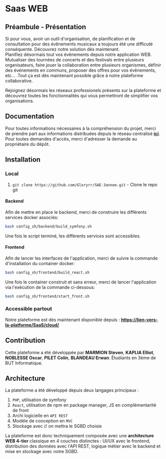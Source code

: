 # Saas WEB

## Préambule - Présentation

Si pour vous, avoir un outil d'organisation, de planification et de consultation pour des évênements musicaux a toujours été une difficuté conséquente. Découvrez notre solution dès maintenant.  
Planifiez désormais tout vos évênements depuis notre application WEB. Mutualiser des tournées de concerts et des festivals entre plusieurs organisateurs, faire jouer la collaboration entre plusieurs organismes, définir des événements en communs, proposer des offres pour vos évênements, etc... .Tout ça est dès maintenant possible grâce à notre plateforme collaborative.

Rejoignez désormais les réseaux professionels présents sur la plateforme et découvrez toutes les fonctionnalités qui vous permettront de simplifier vos organisations.

## Documentation

Pour toutes informations nécessaires à la compréhension du projet, merci de prendre part aux informations distribuées depuis le réseau centralisé **[ici](https://drive.google.com/drive/u/0/folders/1-W8owdcPgCQNZoVTqhNMLNMSHPmEiNQm)**.  
Pour toutes demandes d'accès, merci d'adresser la demande au propriétaire du dépôt.

## Installation

### Local

1. `git clone https://github.com/Gloryrr/SAE-3annee.git` - Clone le repo git

#### Backend

Afin de mettre en place le backend, merci de construire les différents services docker associés:

```sh
bash config_sh/backend/build_symfony.sh
```

Une fois le script terminé, les différents services sont accessibles.

#### Frontend

Afin de lancer les interfaces de l'application, merci de suivre la commande d'installation du container docker:

```sh
bash config_sh/frontend/build_react.sh
```

Une fois le container construit et sans erreur, merci de lancer l'application via l'exécution de la commande ci-dessous:

```sh
bash config_sh/frontend/start_front.sh
```

### Accessible partout

Notre plateforme est dès maintenant disponible depuis : **<https://lien-vers-la-platforme/SaaS/cloud/>**

## Contribution

Cette plateforme a été développée par **MARMION Steven**, **KAPLIA Elliot**, **NOBLESSE Oscar**, **PILET Colin**, **BLANDEAU Erwan**. Étudiants en 3ème de BUT Informatique.  

## Architecture

La plateforme a été développé depuis deux langages principaux :

1. `PHP`, utilisation de symfony
2. `React`, utilisation de npm en package manager, JS en complémentarité de front
3. Archi logicielle en `API REST`
4. Modèle de conception en `MVC`
5. Stockage avec // on mettra le SGBD choisie  

La plateforme est donc techniquement composée avec une **architecture WEB 4-tier** classique en 4 couches distinctes : UI/UX avec le frontend, distribution des données avec l'API REST, logique métier avec le backend et mise en stockage avec notre SGBD.
